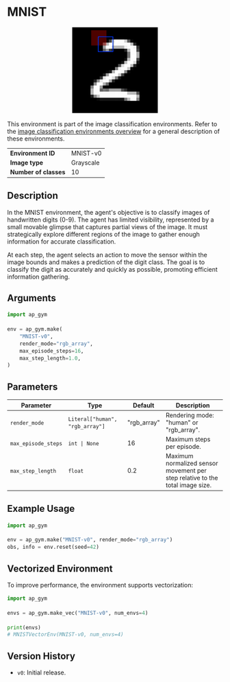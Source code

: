 # MNIST

<p align="center"><img src="mnist.gif" alt="MNIST-v0" width="200px"/></p>

This environment is part of the image classification environments.
Refer to the [image classification environments overview](image_classification.md) for a general description of these environments.

|                       |               |
|-----------------------|---------------|
| **Environment ID**    | MNIST-v0      |
| **Image type**        | Grayscale     |
| **Number of classes** | 10            |

## Description

In the MNIST environment, the agent's objective is to classify images of handwritten digits (0-9). 
The agent has limited visibility, represented by a small movable glimpse that captures partial views of the image. 
It must strategically explore different regions of the image to gather enough information for accurate classification.

At each step, the agent selects an action to move the sensor within the image bounds and makes a prediction of the digit class. 
The goal is to classify the digit as accurately and quickly as possible, promoting efficient information gathering.

## Arguments

```python
import ap_gym

env = ap_gym.make(
    "MNIST-v0",
    render_mode="rgb_array",
    max_episode_steps=16,
    max_step_length=1.0,
)
```

## Parameters

| Parameter            | Type                           | Default     | Description                                                                   |
|----------------------|--------------------------------|-------------|-------------------------------------------------------------------------------|
| `render_mode`        | `Literal["human", "rgb_array"]` | "rgb_array" | Rendering mode: "human" or "rgb_array".                                       |
| `max_episode_steps`  | `int \| None`                  | 16          | Maximum steps per episode.                                                    |
| `max_step_length`    | `float`                        | 0.2         | Maximum normalized sensor movement per step relative to the total image size. |

## Example Usage

```python
import ap_gym

env = ap_gym.make("MNIST-v0", render_mode="rgb_array")
obs, info = env.reset(seed=42)
```

## Vectorized Environment

To improve performance, the environment supports vectorization:

```python
import ap_gym

envs = ap_gym.make_vec("MNIST-v0", num_envs=4)

print(envs)
# MNISTVectorEnv(MNIST-v0, num_envs=4)
```

## Version History

- `v0`: Initial release.

